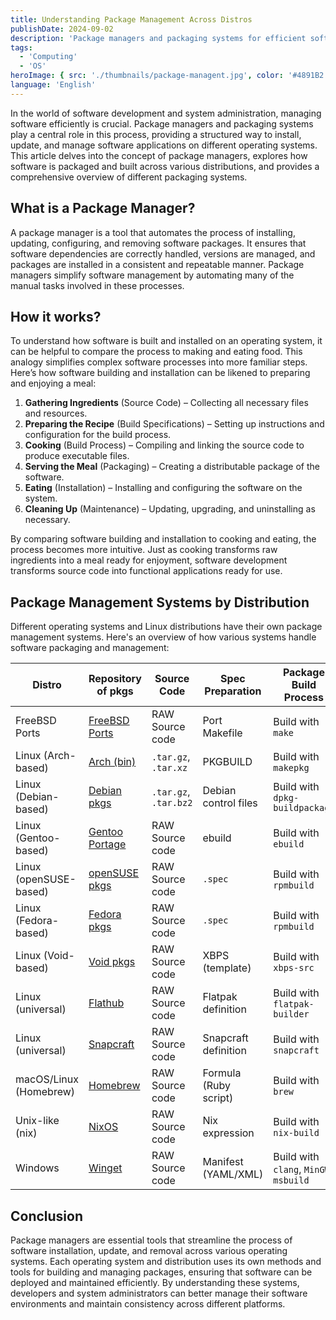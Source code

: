 ```yaml
---
title: Understanding Package Management Across Distros
publishDate: 2024-09-02
description: 'Package managers and packaging systems for efficient software management'
tags:
  - 'Computing'
  - 'OS'
heroImage: { src: './thumbnails/package-managent.jpg', color: '#4891B2' }
language: 'English'
---
```


In the world of software development and system administration, managing software efficiently is crucial. Package managers and packaging systems play a central role in this process, providing a structured way to install, update, and manage software applications on different operating systems. This article delves into the concept of package managers, explores how software is packaged and built across various distributions, and provides a comprehensive overview of different packaging systems.

## What is a Package Manager?

A package manager is a tool that automates the process of installing, updating, configuring, and removing software packages. It ensures that software dependencies are correctly handled, versions are managed, and packages are installed in a consistent and repeatable manner. Package managers simplify software management by automating many of the manual tasks involved in these processes.

## How it works?

To understand how software is built and installed on an operating system, it can be helpful to compare the process to making and eating food. This analogy simplifies complex software processes into more familiar steps. Here’s how software building and installation can be likened to preparing and enjoying a meal:

1. **Gathering Ingredients** (Source Code) – Collecting all necessary files and resources.
2. **Preparing the Recipe** (Build Specifications) – Setting up instructions and configuration for the build process.
3. **Cooking** (Build Process) – Compiling and linking the source code to produce executable files.
4. **Serving the Meal** (Packaging) – Creating a distributable package of the software.
5. **Eating** (Installation) – Installing and configuring the software on the system.
6. **Cleaning Up** (Maintenance) – Updating, upgrading, and uninstalling as necessary.

By comparing software building and installation to cooking and eating, the process becomes more intuitive. Just as cooking transforms raw ingredients into a meal ready for enjoyment, software development transforms source code into functional applications ready for use.

## Package Management Systems by Distribution

Different operating systems and Linux distributions have their own package management systems. Here's an overview of how various systems handle software packaging and management:

| **Distro**             | **Repository of pkgs**                                 | **Source Code**       | **Spec Preparation**  | **Package Build Process**              | **Final Package Output**     | **Package Manager** |
| ---------------------- | ------------------------------------------------------ | --------------------- | --------------------- | -------------------------------------- | ---------------------------- | ------------------- |
| FreeBSD Ports          | [FreeBSD Ports](https://www.freebsd.org/ports/)        | RAW Source code       | Port Makefile         | Build with `make`                      | Package `.pkg`               | `pkg`               |
| Linux (Arch-based)     | [Arch (bin)](https://archlinux.org/packages/)          | `.tar.gz`, `.tar.xz`  | PKGBUILD              | Build with `makepkg`                   | Package `pkg.tar.zst`        | pacman              |
| Linux (Debian-based)   | [Debian pkgs](https://www.debian.org/distrib/packages) | `.tar.gz`, `.tar.bz2` | Debian control files  | Build with `dpkg-buildpackage`         | Package `.deb`               | apt                 |
| Linux (Gentoo-based)   | [Gentoo Portage](https://packages.gentoo.org/)         | RAW Source code       | ebuild                | Build with `ebuild`                    | Package `.tbz2`, `.txz`      | Portage             |
| Linux (openSUSE-based) | [openSUSE pkgs](https://software.opensuse.org/)        | RAW Source code       | `.spec`               | Build with `rpmbuild`                  | Package `.rpm`               | zypper              |
| Linux (Fedora-based)   | [Fedora pkgs](https://packages.fedoraproject.org/)     | RAW Source code       | `.spec`               | Build with `rpmbuild`                  | Package `.rpm`               | dnf                 |
| Linux (Void-based)     | [Void pkgs](https://voidlinux.org/packages/)           | RAW Source code       | XBPS (template)       | Build with `xbps-src`                  | Package `.xbps`              | xbps                |
| Linux (universal)      | [Flathub](https://flathub.org/)                        | RAW Source code       | Flatpak definition    | Build with `flatpak-builder`           | Package `.flatpak`           | flatpak             |
| Linux (universal)      | [Snapcraft](https://snapcraft.io/store)                | RAW Source code       | Snapcraft definition  | Build with `snapcraft`                 | Package `.snap`              | snapd               |
| macOS/Linux (Homebrew) | [Homebrew](https://brew.sh/)                           | RAW Source code       | Formula (Ruby script) | Build with `brew`                      | Package (varies by platform) | brew                |
| Unix-like (nix)        | [NixOS](https://search.nixos.org/packages)             | RAW Source code       | Nix expression        | Build with `nix-build`                 | Derivation `.drv`            | nix                 |
| Windows                | [Winget](https://github.com/microsoft/winget-pkgs)     | RAW Source code       | Manifest (YAML/XML)   | Build with `clang`, `MinGW`, `msbuild` | Package (`.exe`, `.msi`)     | winget              |

## Conclusion

Package managers are essential tools that streamline the process of software installation, update, and removal across various operating systems.
Each operating system and distribution uses its own methods and tools for building and managing packages, ensuring that software can be deployed and maintained efficiently.
By understanding these systems, developers and system administrators can better manage their software environments and maintain consistency across different platforms.

